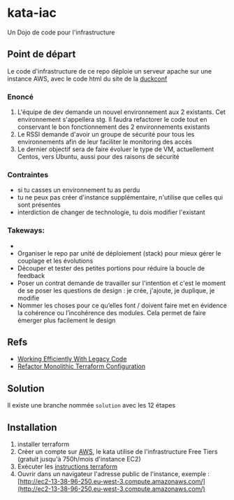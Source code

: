 # kata-iac

Un Dojo de code pour l'infrastructure

## Point de départ
Le code d'infrastructure de ce repo déploie un serveur apache sur une instance AWS, avec le code html du site de la 
[duckconf](https://www.laduckconf.com/la-duck-conf/programme/)

### Enoncé

1. L'équipe de dev demande un nouvel environnement aux 2 existants. Cet environnement s'appellera stg. Il faudra refactorer le code tout en conservant le bon fonctionnement des 2 environnements existants
2. Le RSSI demande d'avoir un groupe de sécurité pour tous les environnements afin de leur faciliter le monitoring des accès
3. Le dernier objectif sera de faire évoluer le type de VM, actuellement Centos, vers Ubuntu, aussi pour des raisons de sécurité

### Contraintes

* si tu casses un environnement tu as perdu
* tu ne peux pas créer d'instance supplémentaire, n'utilise que celles qui sont présentes
* interdiction de changer de technologie, tu dois modifier l'existant

### Takeways:
* 
* Organiser le repo par unité de déploiement (stack) pour mieux gérer le couplage et les évolutions
* Découper et tester des petites portions pour réduire la boucle de feedback
* Poser un contrat demande de travailler sur l'intention et c'est le moment de se poser les questions de design : je crée, j'ajoute, je duplique, je modifie
* Nommer les choses pour ce qu’elles font / doivent faire met en évidence la cohérence ou l’incohérence des modules. Cela permet de faire émerger plus facilement le design



## Refs
* [Working Efficiently With Legacy Code]()
* [Refactor Monolithic Terraform Configuration](https://learn.hashicorp.com/tutorials/terraform/organize-configuration)

## Solution
Il existe une branche nommée `solution` avec les 12 étapes

## Installation
1. installer terraform
2. Créer un compte sur [AWS](https://aws.amazon.com/fr/premiumsupport/knowledge-center/create-and-activate-aws-account/), le kata utilise de l'infrastructure Free Tiers (gratuit jusqu'à 750h/mois d'instance EC2)
3. Exécuter les [instructions terraform](./terraform/README.md)
4. Ouvrir dans un navigateur l'adresse public de l'instance, exemple : [http://ec2-13-38-96-250.eu-west-3.compute.amazonaws.com/](http://ec2-13-38-96-250.eu-west-3.compute.amazonaws.com/)
